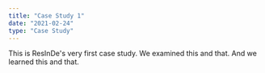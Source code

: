 ```yaml
---
title: "Case Study 1"
date: "2021-02-24"
type: "Case Study"
---
```


This is ResInDe's very first case study. We examined this and that. And we learned this and that.